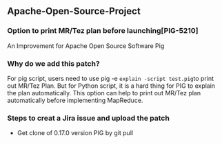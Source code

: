 ## Apache-Open-Source-Project

### Option to print MR/Tez plan before launching[PIG-5210]
An Improvement for Apache Open Source Software Pig

### Why do we add this patch?
For pig script, users need to use pig -e ```explain -script test.pig```to print out MR/Tez Plan. But for Python script, it is a hard thing for PIG to explain the plan automatically. This option can help to print out MR/Tez plan automatically before implementing MapReduce.

### Steps to creat a Jira issue and upload the patch
- Get clone of 0.17.0 version PIG by git pull 



